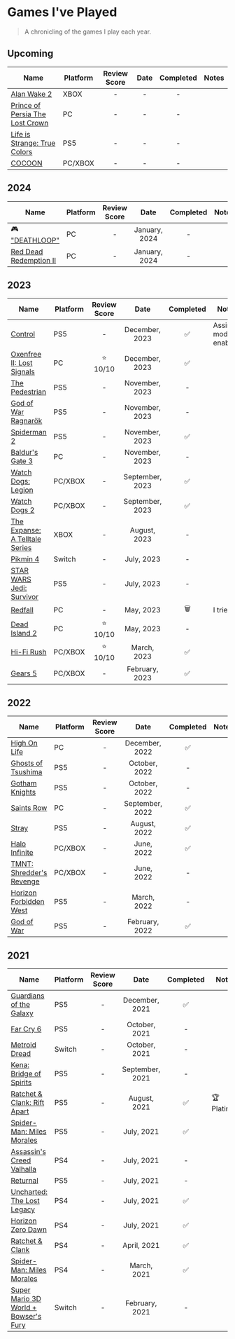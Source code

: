 # Games I've Played

> A chronicling of the games I play each year.

## Upcoming

| Name                                                                                                                 | Platform | Review Score | Date | Completed | Notes |
| -------------------------------------------------------------------------------------------------------------------- | -------- | :----------: | :--: | :-------: | ----- |
| [Alan Wake 2](https://www.alanwake.com/)                                                                             | XBOX     |      -       |  -   |     -     |       |
| [Prince of Persia The Lost Crown](https://www.ubisoft.com/en-us/game/prince-of-persia/the-lost-crown)                | PC       |      -       |  -   |     -     |       |
| [Life is Strange: True Colors](https://lifeisstrange.square-enix-games.com/en-us/games/life-is-strange-true-colors/) | PS5      |      -       |  -   |     -     |       |
| [COCOON](https://www.cocoongame.com/)                                                                                | PC/XBOX  |      -       |  -   |     -     |       |

## 2024

| Name                                                                        | Platform | Review Score |     Date      | Completed | Notes |
| --------------------------------------------------------------------------- | -------- | :----------: | :-----------: | :-------: | ----- |
| 🎮 ["DEATHLOOP"](https://bethesda.net/en/game/deathloop)                    | PC       |      -       | January, 2024 |     -     |       |
| [Red Dead Redemption II](https://www.rockstargames.com/reddeadredemption2/) | PC       |      -       | January, 2024 |     -     |       |

## 2023

| Name                                                                             | Platform | Review Score |      Date       | Completed | Notes                |
| -------------------------------------------------------------------------------- | -------- | :----------: | :-------------: | :-------: | -------------------- |
| [Control](https://www.remedygames.com/games/control)                             | PS5      |      -       | December, 2023  |    ✅     | Assist mode enabled. |
| [Oxenfree II: Lost Signals](https://nightschoolstudio.com/oxenfree-ii)           | PC       |  ⭐️ 10/10   | December, 2023  |    ✅     |                      |
| [The Pedestrian](https://www.skookum-arts.com/)                                  | PS5      |      -       | November, 2023  |     -     |                      |
| [God of War Ragnarök](https://www.playstation.com/en-us/god-of-war/)             | PS5      |      -       | November, 2023  |     -     |                      |
| [Spiderman 2](https://insomniac.games/game/marvels-spider-man-2/)                | PS5      |      -       | November, 2023  |    ✅     |                      |
| [Baldur's Gate 3](https://baldursgate3.game/)                                    | PC       |      -       | November, 2023  |     -     |                      |
| [Watch Dogs: Legion](https://www.ubisoft.com/en-us/game/watch-dogs/legion)       | PC/XBOX  |      -       | September, 2023 |    ✅     |                      |
| [Watch Dogs 2](https://www.ubisoft.com/en-us/game/watch-dogs/watch-dogs-2)       | PC/XBOX  |      -       | September, 2023 |    ✅     |                      |
| [The Expanse: A Telltale Series](https://www.telltale.com/the-expanse/)          | XBOX     |      -       |  August, 2023   |     -     |                      |
| [Pikmin 4](https://www.nintendo.com/us/store/products/pikmin-4-switch/)          | Switch   |      -       |   July, 2023    |     -     |                      |
| [STAR WARS Jedi: Survivor](https://www.ea.com/games/starwars/jedi/jedi-survivor) | PS5      |      -       |   July, 2023    |     -     |                      |
| [Redfall](https://bethesda.net/en/game/redfall)                                  | PC       |      -       |    May, 2023    |    🗑️     | I tried.             |
| [Dead Island 2](https://deadisland.com/)                                         | PC       |  ⭐️ 10/10   |    May, 2023    |     -     |                      |
| [Hi-Fi Rush](https://bethesda.net/en-US/game/hifirush)                           | PC/XBOX  |  ⭐️ 10/10   |   March, 2023   |    ✅     |                      |
| [Gears 5](https://www.gearsofwar.com/games/gears-5/)                             | PC/XBOX  |      -       | February, 2023  |    ✅     |                      |

## 2022

| Name                                                                                      | Platform | Review Score |      Date       | Completed | Notes |
| ----------------------------------------------------------------------------------------- | -------- | :----------: | :-------------: | :-------: | ----- |
| [High On Life](https://squanchgames.com/high-on-life/)                                    | PC       |      -       | December, 2022  |    ✅     |       |
| [Ghosts of Tsushima](https://www.suckerpunch.com/category/games/ghost-of-tsushima/)       | PS5      |      -       |  October, 2022  |     -     |       |
| [Gotham Knights](https://www.gothamknightsgame.com/en-us)                                 | PS5      |      -       |  October, 2022  |     -     |       |
| [Saints Row](https://saintsrow.com/)                                                      | PC       |      -       | September, 2022 |    ✅     |       |
| [Stray](https://stray.game/)                                                              | PS5      |      -       |  August, 2022   |    ✅     |       |
| [Halo Infinite](https://www.halowaypoint.com/halo-infinite)                               | PC/XBOX  |      -       |   June, 2022    |    ✅     |       |
| [TMNT: Shredder's Revenge](https://www.shredders-revenge.com/)                            | PC/XBOX  |      -       |   June, 2022    |     -     |       |
| [Horizon Forbidden West](https://www.playstation.com/en-us/games/horizon-forbidden-west/) | PS5      |      -       |   March, 2022   |     -     |       |
| [God of War](https://www.playstation.com/en-us/god-of-war/)                               | PS5      |      -       | February, 2022  |    ✅     |       |

## 2021

| Name                                                                                                                              | Platform | Review Score |      Date       | Completed | Notes       |
| --------------------------------------------------------------------------------------------------------------------------------- | -------- | :----------: | :-------------: | :-------: | ----------- |
| [Guardians of the Galaxy](https://www.marvel.com/games/marvels-guardians-of-the-galaxy)                                           | PS5      |      -       | December, 2021  |    ✅     |             |
| [Far Cry 6](https://www.ubisoft.com/en-us/game/far-cry/far-cry-6)                                                                 | PS5      |      -       |  October, 2021  |     -     |             |
| [Metroid Dread](https://metroid.nintendo.com/)                                                                                    | Switch   |      -       |  October, 2021  |     -     |             |
| [Kena: Bridge of Spirits](https://emberlab.com/)                                                                                  | PS5      |      -       | September, 2021 |     -     |             |
| [Ratchet & Clank: Rift Apart](https://emberlab.com/)                                                                              | PS5      |      -       |  August, 2021   |    ✅     | 🏆 Platinum |
| [Spider-Man: Miles Morales](https://insomniac.games/game/marvels-spider-man-miles-morales/)                                       | PS5      |      -       |   July, 2021    |    ✅     |             |
| [Assassin's Creed Valhalla](https://www.ubisoft.com/en-us/game/assassins-creed/valhalla)                                          | PS4      |      -       |   July, 2021    |     -     |             |
| [Returnal](https://housemarque.com/games/returnal)                                                                                | PS5      |      -       |   July, 2021    |     -     |             |
| [Uncharted: The Lost Legacy](https://www.playstation.com/en-us/uncharted/l)                                                       | PS4      |      -       |   July, 2021    |    ✅     |             |
| [Horizon Zero Dawn](https://www.playstation.com/en-gb/games/horizon-zero-dawn/)                                                   | PS4      |      -       |   July, 2021    |    ✅     |             |
| [Ratchet & Clank](https://insomniac.games/game/ratchet-and-clank-ps4/)                                                            | PS4      |      -       |   April, 2021   |    ✅     |             |
| [Spider-Man: Miles Morales](https://insomniac.games/game/marvels-spider-man-miles-morales/)                                       | PS4      |      -       |   March, 2021   |    ✅     |             |
| [Super Mario 3D World + Bowser's Fury](https://www.nintendo.com/us/store/products/super-mario-3d-world-plus-bowsers-fury-switch/) | Switch   |      -       | February, 2021  |     -     |             |

